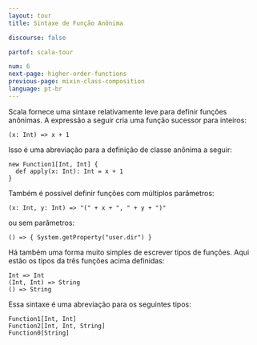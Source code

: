 ```yaml
---
layout: tour
title: Sintaxe de Função Anônima

discourse: false

partof: scala-tour

num: 6
next-page: higher-order-functions
previous-page: mixin-class-composition
language: pt-br
---
```


Scala fornece uma sintaxe relativamente leve para definir funções anônimas. A expressão a seguir cria uma função sucessor para inteiros:

```tut
(x: Int) => x + 1
```

Isso é uma abreviação para a definição de classe anônima a seguir:

```tut
new Function1[Int, Int] {
  def apply(x: Int): Int = x + 1
}
```

Também é possível definir funções com múltiplos parâmetros:

```tut
(x: Int, y: Int) => "(" + x + ", " + y + ")"
```

ou sem parâmetros:

```tut
() => { System.getProperty("user.dir") }
```

Há também uma forma muito simples de escrever tipos de funções. Aqui estão os tipos da três funções acima definidas:

```
Int => Int
(Int, Int) => String
() => String
```

Essa sintaxe é uma abreviação para os seguintes tipos:

```
Function1[Int, Int]
Function2[Int, Int, String]
Function0[String]
```
